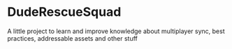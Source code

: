 # DudeRescueSquad
A little project to learn and improve knowledge about multiplayer sync, best practices, addressable assets and other stuff
